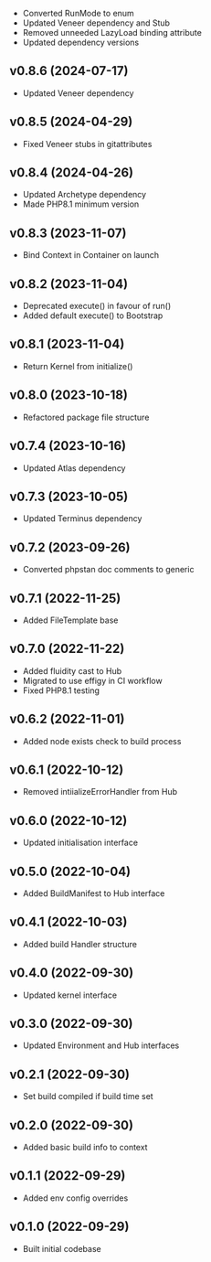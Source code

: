 * Converted RunMode to enum
* Updated Veneer dependency and Stub
* Removed unneeded LazyLoad binding attribute
* Updated dependency versions

## v0.8.6 (2024-07-17)
* Updated Veneer dependency

## v0.8.5 (2024-04-29)
* Fixed Veneer stubs in gitattributes

## v0.8.4 (2024-04-26)
* Updated Archetype dependency
* Made PHP8.1 minimum version

## v0.8.3 (2023-11-07)
* Bind Context in Container on launch

## v0.8.2 (2023-11-04)
* Deprecated execute() in favour of run()
* Added default execute() to Bootstrap

## v0.8.1 (2023-11-04)
* Return Kernel from initialize()

## v0.8.0 (2023-10-18)
* Refactored package file structure

## v0.7.4 (2023-10-16)
* Updated Atlas dependency

## v0.7.3 (2023-10-05)
* Updated Terminus dependency

## v0.7.2 (2023-09-26)
* Converted phpstan doc comments to generic

## v0.7.1 (2022-11-25)
* Added FileTemplate base

## v0.7.0 (2022-11-22)
* Added fluidity cast to Hub
* Migrated to use effigy in CI workflow
* Fixed PHP8.1 testing

## v0.6.2 (2022-11-01)
* Added node exists check to build process

## v0.6.1 (2022-10-12)
* Removed intiializeErrorHandler from Hub

## v0.6.0 (2022-10-12)
* Updated initialisation interface

## v0.5.0 (2022-10-04)
* Added BuildManifest to Hub interface

## v0.4.1 (2022-10-03)
* Added build Handler structure

## v0.4.0 (2022-09-30)
* Updated kernel interface

## v0.3.0 (2022-09-30)
* Updated Environment and Hub interfaces

## v0.2.1 (2022-09-30)
* Set build compiled if build time set

## v0.2.0 (2022-09-30)
* Added basic build info to context

## v0.1.1 (2022-09-29)
* Added env config overrides

## v0.1.0 (2022-09-29)
* Built initial codebase
